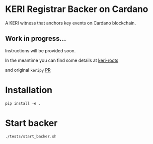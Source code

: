 # KERI Registrar Backer on Cardano
A KERI witness that anchors key events on Cardano blockchain.

## Work in progress...
Instructions will be provided soon.

In the meantime you can find some details at [keri-roots](https://github.com/roots-id/keri-roots)

and original `keripy` [PR](https://github.com/WebOfTrust/keripy/pull/418)


# Installation
```
pip install -e .
```

# Start backer
```
./tests/start_backer.sh
```